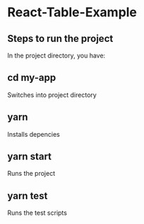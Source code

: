 # React-Table-Example

## Steps to run the project

In the project directory, you have:

## cd my-app
Switches into project directory

## yarn
Installs depencies


## yarn start
Runs the project

## yarn test
Runs the test scripts
